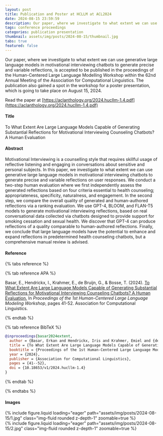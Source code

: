 ```yaml
---
layout: post
title: Publication and Poster at HCLLM at ACL2024
date: 2024-08-15 23:59:59
description: Our paper, where we investigate to what extent we can use generative large language models in motivational interviewing chatbots to generate precise and variable reflections, is accepted to be published in the proceedings of the Human-Centered Large Language Modelling Workshop within ACL2024.
tags: conference proceedings
categories: publication presentation
thumbnail: assets/img/posts/2024-08-15/thumbnail.jpg
tabs: true
featured: false
---
```


Our paper, where we investigate to what extent we can use generative large language models in motivational interviewing chatbots to generate precise and variable reflections, is accepted to be published in the proceedings of the Human-Centered Large Language Modelling Workshop within the 62nd Annual Meeting of the Association for Computational Linguistics. The publication also gained a spot in the workshop for a poster presentation, which is going to take place on August 15, 2024.

Read the paper at [https://aclanthology.org/2024.hucllm-1.4.pdf](https://aclanthology.org/2024.hucllm-1.4.pdf)

#### Title

To What Extent Are Large Language Models Capable of Generating Substantial Reflections for Motivational Interviewing Counseling Chatbots? A Human Evaluation

#### Abstract

Motivational Interviewing is a counselling style that requires skillful usage of reflective listening and engaging in conversations about sensitive and personal subjects. In this paper, we investigate to what extent we can use generative large language models in motivational interviewing chatbots to generate precise and variable reflections on user responses. We conduct a two-step human evaluation where we first independently assess the generated reflections based on four criteria essential to health counseling; appropriateness, specificity, naturalness, and engagement. In the second step, we compare the overall quality of generated and human-authored reflections via a ranking evaluation. We use GPT-4, BLOOM, and FLAN-T5 models to generate motivational interviewing reflections, based on real conversational data collected via chatbots designed to provide support for smoking cessation and sexual health. We discover that GPT-4 can produce reflections of a quality comparable to human-authored reflections. Finally, we conclude that large language models have the potential to enhance and expand reflections in predetermined health counseling chatbots, but a comprehensive manual review is advised.

#### Reference

{% tabs reference %}

{% tab reference APA %}

Basar, E., Hendrickx, I., Krahmer, E., de Bruijn, G., & Bosse, T. (2024). [To What Extent Are Large Language Models Capable of Generating Substantial Reflections for Motivational Interviewing Counseling Chatbots? A Human Evaluation.](https://aclanthology.org/2024.hucllm-1.4) In <i>Proceedings of the 1st Human-Centered Large Language Modeling Workshop</i>, pages 41-52. Association for Computational Linguistics.

{% endtab %}

{% tab reference BibTeX %}

```bibtex
@inproceedings{basar2024extent,
  author = {Basar, Erkan and Hendrickx, Iris and Krahmer, Emiel and {de Bruijn}, Gert{-}Jan and Bosse, Tibor},
  title = {To What Extent Are Large Language Models Capable of Generating Substantial Reflections for Motivational Interviewing Counseling Chatbots? A Human Evaluation},
  booktitle = {Proceedings of the 1st Human-Centered Large Language Modeling Workshop},
  year = {2024},
  publisher = {Association for Computational Linguistics},
  pages = {41--52},
  doi = {10.18653/v1/2024.hucllm-1.4}
}
```

{% endtab %}

{% endtabs %}


#### Images

<div class="row mt-3">
    <div class="col-sm mt-3 mt-md-0">
        {% include figure.liquid loading="eager" path="assets/img/posts/2024-08-15/1.jpg" class="img-fluid rounded z-depth-1" zoomable=true %}
    </div>
    <div class="col-sm mt-3 mt-md-0">
        {% include figure.liquid loading="eager" path="assets/img/posts/2024-08-15/2.jpg" class="img-fluid rounded z-depth-1" zoomable=true %}
    </div>
    <div class="col-sm mt-3 mt-md-0"></div>
</div>
